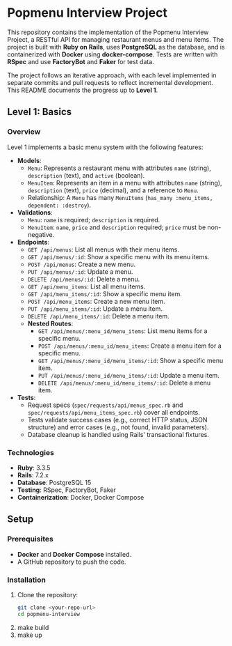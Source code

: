 # Popmenu Interview Project

This repository contains the implementation of the Popmenu Interview Project, a RESTful API for managing restaurant menus and menu items. The project is built with **Ruby on Rails**, uses **PostgreSQL** as the database, and is containerized with **Docker** using **docker-compose**. Tests are written with **RSpec** and use **FactoryBot** and **Faker** for test data.

The project follows an iterative approach, with each level implemented in separate commits and pull requests to reflect incremental development. This README documents the progress up to **Level 1**.

## Level 1: Basics

### Overview
Level 1 implements a basic menu system with the following features:
- **Models**:
  - `Menu`: Represents a restaurant menu with attributes `name` (string), `description` (text), and `active` (boolean).
  - `MenuItem`: Represents an item in a menu with attributes `name` (string), `description` (text), `price` (decimal), and a reference to `Menu`.
  - Relationship: A `Menu` has many `MenuItems` (`has_many :menu_items, dependent: :destroy`).
- **Validations**:
  - `Menu`: `name` is required; `description` is required.
  - `MenuItem`: `name`, `price` and `description` required; `price` must be non-negative.
- **Endpoints**:
  - `GET /api/menus`: List all menus with their menu items.
  - `GET /api/menus/:id`: Show a specific menu with its menu items.
  - `POST /api/menus`: Create a new menu.
  - `PUT /api/menus/:id`: Update a menu.
  - `DELETE /api/menus/:id`: Delete a menu.
  - `GET /api/menu_items`: List all menu items.
  - `GET /api/menu_items/:id`: Show a specific menu item.
  - `POST /api/menu_items`: Create a new menu item.
  - `PUT /api/menu_items/:id`: Update a menu item.
  - `DELETE /api/menu_items/:id`: Delete a menu item.
  - **Nested Routes**:
    - `GET /api/menus/:menu_id/menu_items`: List menu items for a specific menu.
    - `POST /api/menus/:menu_id/menu_items`: Create a menu item for a specific menu.
    - `GET /api/menus/:menu_id/menu_items/:id`: Show a specific menu item.
    - `PUT /api/menus/:menu_id/menu_items/:id`: Update a menu item.
    - `DELETE /api/menus/:menu_id/menu_items/:id`: Delete a menu item.
- **Tests**:
  - Request specs (`spec/requests/api/menus_spec.rb` and `spec/requests/api/menu_items_spec.rb`) cover all endpoints.
  - Tests validate success cases (e.g., correct HTTP status, JSON structure) and error cases (e.g., not found, invalid parameters).
  - Database cleanup is handled using Rails' transactional fixtures.

### Technologies
- **Ruby**: 3.3.5
- **Rails**: 7.2.x
- **Database**: PostgreSQL 15
- **Testing**: RSpec, FactoryBot, Faker
- **Containerization**: Docker, Docker Compose

## Setup

### Prerequisites
- **Docker** and **Docker Compose** installed.
- A GitHub repository to push the code.

### Installation
1. Clone the repository:
   ```bash
   git clone <your-repo-url>
   cd popmenu-interview
2. make build
3. make up